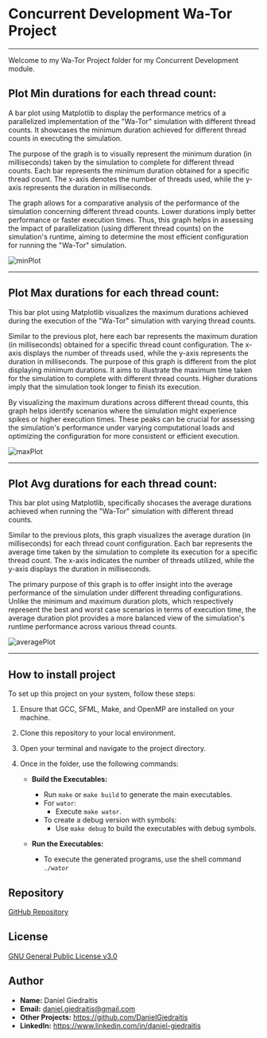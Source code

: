 # Concurrent Development Wa-Tor Project

---

Welcome to my Wa-Tor Project folder for my Concurrent Development module.

## Plot Min durations for each thread count:
A bar plot using Matplotlib to display the performance metrics of a parallelized implementation of the "Wa-Tor" simulation with different thread counts. It showcases the minimum duration achieved for different thread counts in executing the simulation.

The purpose of the graph is to visually represent the minimum duration (in milliseconds) taken by the simulation to complete for different thread counts. Each bar represents the minimum duration obtained for a specific thread count. The x-axis denotes the number of threads used, while the y-axis represents the duration in milliseconds.

The graph allows for a comparative analysis of the performance of the simulation concerning different thread counts. Lower durations imply better performance or faster execution times. Thus, this graph helps in assessing the impact of parallelization (using different thread counts) on the simulation's runtime, aiming to determine the most efficient configuration for running the "Wa-Tor" simulation.

![minPlot](https://github.com/DanielGiedraitis/Wa-Tor/assets/91562130/9dd991f8-6d12-4799-b53d-382e14be6127)

---

## Plot Max durations for each thread count:
This bar plot using Matplotlib visualizes the maximum durations achieved during the execution of the "Wa-Tor" simulation with varying thread counts.

Similar to the previous plot, here each bar represents the maximum duration (in milliseconds) obtained for a specific thread count configuration. The x-axis displays the number of threads used, while the y-axis represents the duration in milliseconds. The purpose of this graph is different from the plot displaying minimum durations. It aims to illustrate the maximum time taken for the simulation to complete with different thread counts. Higher durations imply that the simulation took longer to finish its execution.

By visualizing the maximum durations across different thread counts, this graph helps identify scenarios where the simulation might experience spikes or higher execution times. These peaks can be crucial for assessing the simulation's performance under varying computational loads and optimizing the configuration for more consistent or efficient execution.

![maxPlot](https://github.com/DanielGiedraitis/Wa-Tor/assets/91562130/4d9726cc-bb30-42b3-a905-3946b4989aa0)

---

## Plot Avg durations for each thread count:
This bar plot using Matplotlib, specifically shocases the average durations achieved when running the "Wa-Tor" simulation with different thread counts.

Similar to the previous plots, this graph visualizes the average duration (in milliseconds) for each thread count configuration. Each bar represents the average time taken by the simulation to complete its execution for a specific thread count. The x-axis indicates the number of threads utilized, while the y-axis displays the duration in milliseconds.

The primary purpose of this graph is to offer insight into the average performance of the simulation under different threading configurations. Unlike the minimum and maximum duration plots, which respectively represent the best and worst case scenarios in terms of execution time, the average duration plot provides a more balanced view of the simulation's runtime performance across various thread counts.

![averagePlot](https://github.com/DanielGiedraitis/Wa-Tor/assets/91562130/cee789fb-7f79-465b-be02-4a91fb3003ee)

---

## How to install project
To set up this project on your system, follow these steps:

1. Ensure that GCC, SFML, Make, and OpenMP are installed on your machine.
2. Clone this repository to your local environment.
3. Open your terminal and navigate to the project directory.
4. Once in the folder, use the following commands:

    - **Build the Executables:**
        - Run `make` or `make build` to generate the main executables.
        - For `wator`:
            - Execute `make wator`.
        - To create a debug version with symbols:
            - Use `make debug` to build the executables with debug symbols.
        
    - **Run the Executables:**
        - To execute the generated programs, use the shell command `./wator`


## Repository
[GitHub Repository](https://github.com/DanielGiedraitis/Wa-Tor)

## License
[GNU General Public License v3.0 ](https://www.gnu.org/licenses/gpl-3.0.en.html)

## Author
- **Name:** Daniel Giedraitis
- **Email:** daniel.giedraitis@gmail.com
- **Other Projects:** https://github.com/DanielGiedraitis
- **LinkedIn:** https://www.linkedin.com/in/daniel-giedraitis
